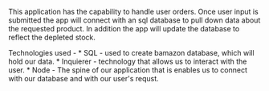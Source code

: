 This application has the capability to handle user orders. Once user input is submitted the app will connect with an sql database to pull down data about the requested product. In addition the app will update the database to reflect the depleted stock. 

Technologies used - 
    * SQL - used to create bamazon database, which will hold our data. 
    * Inquierer - technology that allows us to interact with the user.
    * Node - The spine of our application that is enables us to connect with our database and with our user's requst. 

    